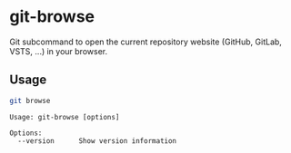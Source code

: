 # git-browse
Git subcommand to open the current repository website (GitHub, GitLab, VSTS, ...) in your browser.

## Usage

```sh
git browse
```

```
Usage: git-browse [options]

Options:
  --version      Show version information
```
